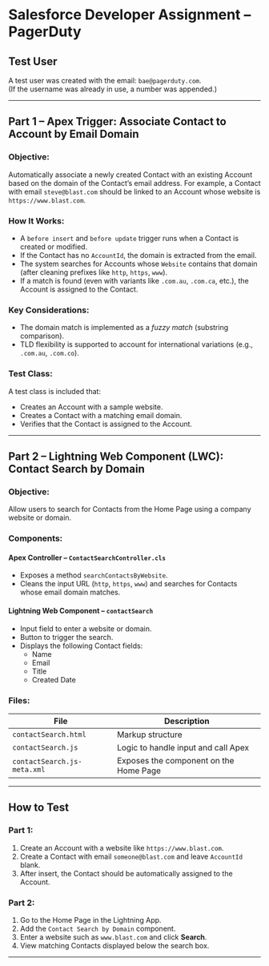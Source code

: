 # Salesforce Developer Assignment – PagerDuty

## Test User

A test user was created with the email: `bae@pagerduty.com`.  
(If the username was already in use, a number was appended.)

---

## Part 1 – Apex Trigger: Associate Contact to Account by Email Domain

### Objective:
Automatically associate a newly created Contact with an existing Account based on the domain of the Contact’s email address.
For example, a Contact with email `steve@blast.com` should be linked to an Account whose website is `https://www.blast.com`.

### How It Works:
- A `before insert` and `before update` trigger runs when a Contact is created or modified.
- If the Contact has no `AccountId`, the domain is extracted from the email.
- The system searches for Accounts whose `Website` contains that domain (after cleaning prefixes like `http`, `https`, `www`).
- If a match is found (even with variants like `.com.au`, `.com.ca`, etc.), the Account is assigned to the Contact.

### Key Considerations:
- The domain match is implemented as a *fuzzy match* (substring comparison).
- TLD flexibility is supported to account for international variations (e.g., `.com.au`, `.com.co`).

### Test Class:
A test class is included that:
- Creates an Account with a sample website.
- Creates a Contact with a matching email domain.
- Verifies that the Contact is assigned to the Account.

---

## Part 2 – Lightning Web Component (LWC): Contact Search by Domain

### Objective:
Allow users to search for Contacts from the Home Page using a company website or domain.

### Components:

#### **Apex Controller – `ContactSearchController.cls`**
- Exposes a method `searchContactsByWebsite`.
- Cleans the input URL (`http`, `https`, `www`) and searches for Contacts whose email domain matches.

#### **Lightning Web Component – `contactSearch`**
- Input field to enter a website or domain.
- Button to trigger the search.
- Displays the following Contact fields:
  - Name
  - Email
  - Title
  - Created Date

### Files:

| File                        | Description                               |
|----------------------------|-------------------------------------------|
| `contactSearch.html`       | Markup structure                          |
| `contactSearch.js`         | Logic to handle input and call Apex       |
| `contactSearch.js-meta.xml`| Exposes the component on the Home Page    |

---

## How to Test

### Part 1:
1. Create an Account with a website like `https://www.blast.com`.
2. Create a Contact with email `someone@blast.com` and leave `AccountId` blank.
3. After insert, the Contact should be automatically assigned to the Account.

### Part 2:
1. Go to the Home Page in the Lightning App.
2. Add the `Contact Search by Domain` component.
3. Enter a website such as `www.blast.com` and click **Search**.
4. View matching Contacts displayed below the search box.

---

